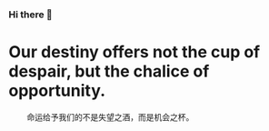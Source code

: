 ### Hi there 👋

<!--
**flaviohcfy/flaviohcfy** is a ✨ _special_ ✨ repository because its `README.md` (this file) appears on your GitHub profile.

Here are some ideas to get you started:

- 🔭 I’m currently working on ...
- 🌱 I’m currently learning ...
- 👯 I’m looking to collaborate on ...
- 🤔 I’m looking for help with ...
- 💬 Ask me about ...
- 📫 How to reach me: ...
- 😄 Pronouns: ...
- ⚡ Fun fact: ...
-->
# Our destiny offers not the cup of despair, but the chalice of opportunity.
　　 命运给予我们的不是失望之酒，而是机会之杯。
